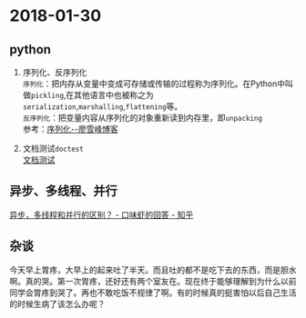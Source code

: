 # 2018-01-30
## python
1. 序列化、反序列化  
    `序列化`：把内存从变量中变成可存储或传输的过程称为序列化。在Python中叫做`pickling`,在其他语言中也被称之为`serialization`,`marshalling`,`flattening`等。  
    `反序列化`：把变量内容从序列化的对象重新读到内存里，即`unpacking`  
    参考：[序列化--廖雪峰博客](https://www.liaoxuefeng.com/wiki/0014316089557264a6b348958f449949df42a6d3a2e542c000/00143192607210600a668b5112e4a979dd20e4661cc9c97000)

2. 文档测试`doctest`  
    [文档测试
](https://www.liaoxuefeng.com/wiki/0014316089557264a6b348958f449949df42a6d3a2e542c000/0014319170285543a4d04751f8846908770660de849f285000)

## 异步、多线程、并行
[异步，多线程和并行的区别？ - 口味虾的回答 - 知乎](https://www.zhihu.com/question/28550867/answer/55357128)

## 杂谈
今天早上胃疼，大早上的起来吐了半天。而且吐的都不是吃下去的东西，而是胆水啊。真的哭。第一次胃疼，还好还有两个室友在。现在终于能够理解到为什么以前同学会胃疼到哭了。再也不敢吃饭不规律了啊。有的时候真的挺害怕以后自己生活的时候生病了该怎么办呢？
